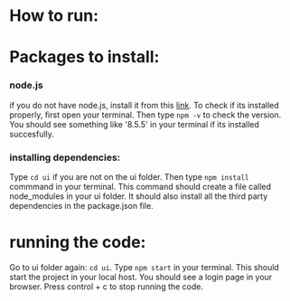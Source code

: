 # How to run:
# Packages to install:
### node.js
if you do not have node.js, install it from this [link](https://nodejs.org/en/).
To check if its installed properly, first open your terminal. Then  type  `npm -v` to check the version. 
You should see something like '8.5.5' in your terminal if its installed succesfully.

### installing dependencies:
Type `cd ui` if you are not on the ui folder.
Then type  `npm install` commmand in your terminal. This command should create a file called
node_modules in your ui folder. It should also install all the third party dependencies in the package.json file.

# running the code:
Go to ui folder again: `cd ui`.
Type `npm start` in your terminal. This should start the project in your local host.
You should see a login page in your browser.
Press control + c to stop running the  code.


